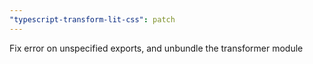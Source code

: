 ```yaml
---
"typescript-transform-lit-css": patch
---
```

Fix error on unspecified exports, and unbundle the transformer module
